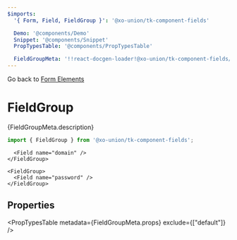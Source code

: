 ```yaml
---
$imports:
  '{ Form, Field, FieldGroup }': '@xo-union/tk-component-fields'

  Demo: '@components/Demo'
  Snippet: '@components/Snippet'
  PropTypesTable: '@components/PropTypesTable'

  FieldGroupMeta: '!!react-docgen-loader!@xo-union/tk-component-fields/src/components/FieldGroup'
---
```


Go back to [Form Elements](/pattern-library/core-components/form-elements)

# FieldGroup

<p>{FieldGroupMeta.description}</p>

```javascript
import { FieldGroup } from '@xo-union/tk-component-fields';
```

<Demo>
  <Form>
    <FieldGroup>
      <Field name="email" />

      <Field name="domain" />
    </FieldGroup>

    <FieldGroup>
      <Field name="password" />
    </FieldGroup>
  </Form>
</Demo>

## Properties

<PropTypesTable metadata={FieldGroupMeta.props} exclude={["default"]} />
